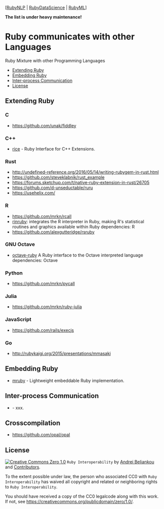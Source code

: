 [[RubyNLP](https://github.com/arbox/nlp-with-ruby) |
 [RubyDataScience](https://github.com/arbox/data-science-with-ruby) |
 [RubyML](https://github.com/arbox/machine-learning-with-ruby)]


**The list is under heavy maintenance!**

# Ruby communicates with other Languages

Ruby Mixture with other Programming Languages

<!-- toc -->

- [Extending Ruby](#extending-ruby)
- [Embedding Ruby](#embedding-ruby)
- [Inter-process Communication](#inter-process-communication)
- [License](#license)

<!-- tocstop -->

## Extending Ruby

### C

- https://github.com/unak/fiddley

### C++

- [rice](https://github.com/jasonroelofs/rice) -
  Ruby Interface for C++ Extensions.

### Rust

- http://undefined-reference.org/2016/05/14/writing-rubygem-in-rust.html
- https://github.com/steveklabnik/rust_example
- https://forums.sketchup.com/t/native-ruby-extension-in-rust/26705
- https://github.com/d-unseductable/ruru
- https://usehelix.com/

### R

- https://github.com/mrkn/rcall
- [rinruby](https://github.com/clbustos/rinruby): integrates the R interpreter in Ruby, making R's statistical routines and graphics available within Ruby
dependencies: R
- https://github.com/alexgutteridge/rsruby

### GNU Octave

- [octave-ruby](https://github.com/daikini/octave-ruby) A Ruby interface to the Octave interpreted language
dependencies: Octave

### Python

- https://github.com/mrkn/pycall

### Julia

- https://github.com/mrkn/ruby-julia

### JavaScript

- https://github.com/rails/execjs

### Go

- http://rubykaigi.org/2015/presentations/mmasaki

## Embedding Ruby

- [mruby](https://github.com/mruby/mruby) -
  Lightweight embeddable Ruby implementation.

## Inter-process Communication

- []() -
  xxx.

## Crosscompilation

- https://github.com/opal/opal

## License

[![Creative Commons Zero 1.0](http://mirrors.creativecommons.org/presskit/buttons/80x15/svg/cc-zero.svg)](https://creativecommons.org/publicdomain/zero/1.0/) `Ruby Interoperability` by [Andrei Beliankou](https://github.com/arbox) and
[Contributors](https://github.com/arbox/ruby-interoperability/graphs/contributors).

To the extent possible under law, the person who associated CC0 with
`Ruby Interoperability` has waived all copyright and related or neighboring rights
to `Ruby Interoperability`.

You should have received a copy of the CC0 legalcode along with this
work. If not, see <https://creativecommons.org/publicdomain/zero/1.0/>.
